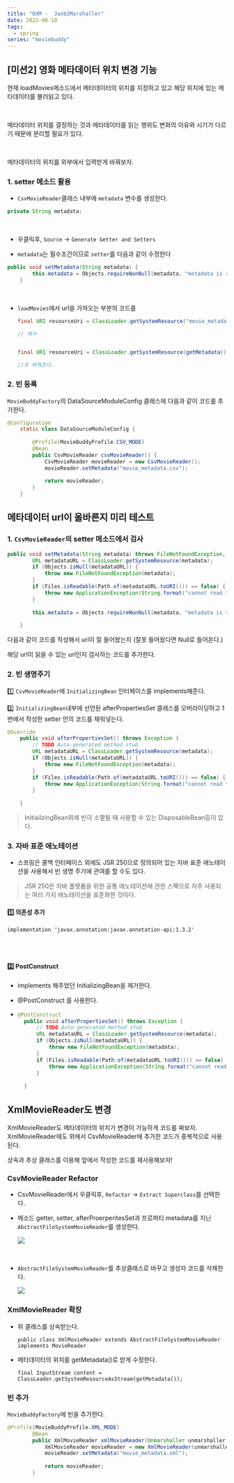 ```yaml
---
title: "OXM -  Jaxb2Marshaller"
date: 2022-08-10
tags:
  - spring
series: "moviebuddy"
---
```


## [미션2] 영화 메타데이터 위치 변경 기능

현재 loadMovies메소드에서 메타데이터의 위치를 지정하고 있고 해당 위치에 있는 메타데이터를 불러읽고 있다.

<br/>

메타데이터 위치를 결정하는 것과 메타데이터를 읽는 행위도 변화의 이유와 시기가 다르기 때문에 분리할 필요가 있다.

<br/>

메타데이터의 위치를 외부에서 입력받게 바꿔보자.



### 1. setter 메소드 활용

* `CsvMovieReader`클래스 내부에 `metadata` 변수를 생성한다.

```java
private String metadata;
```

<br/>

* 우클릭후, `Source` -> `Generate Getter and Setters`

* `metadata`는 필수조건이므로 `setter`를 다음과 같이 수정한다

```java
public void setMetadata(String metadata) {
		this.metadata = Objects.requireNonNull(metadata, "metadata is required value");
	}
```

<br/>

* `loadMovies`에서 url을 가져오는 부분의 코드를

  ```java
  final URI resourceUri = ClassLoader.getSystemResource("movie_metadata.csv").toURI();
  
  // 에서
  
  
  final URI resourceUri = ClassLoader.getSystemResource(getMetadata()).toURI();
  
  //로 바꿔준다.
  ```



### 2. 빈 등록

`MovieBuddyFactory`의 DataSourceModuleConfig 클래스에 다음과 같이 코드를 추가한다.

```java
@Configuration
	static class DataSourceModuleConfig {
		
		@Profile(MovieBuddyProfile.CSV_MODE)
		@Bean
		public CsvMovieReader csvMovieReader() {
			CsvMovieReader movieReader = new CsvMovieReader();
			movieReader.setMetadata("movie_metadata.csv");
			
			return movieReader;
		}
	}
```



## 메타데이터 url이 올바른지 미리 테스트

### 1. `CsvMovieReader`의 setter 메소드에서 검사

```java
public void setMetadata(String metadata) throws FileNotFoundException, URISyntaxException {
		URL metadataURL = ClassLoader.getSystemResource(metadata);
		if (Objects.isNull(metadataURL)) {
			throw new FileNotFoundException(metadata);
		}
		if (Files.isReadable(Path.of(metadataURL.toURI())) == false) {
			throw new ApplicationException(String.format("cannot read to metadata. [%s]", metadata));
		}
		
		this.metadata = Objects.requireNonNull(metadata, "metadata is required value");
		
	}
```

다음과 같이 코드를 작성해서 url이 잘 들어왔는지 (잘못 들어왔다면 Null로 들어온다.)<br/>

해당 url이 읽을 수 있는 url인지 검사하는 코드를 추가한다.





### 2. 빈 생명주기 

1️⃣  `CsvMovieReader`에 `InitializingBean` 인터페이스를 implements해준다.

2️⃣  `InitializingBean`내부에 선언된 afterPropertiesSet 클래스를 오버라이딩하고 1번에서 작성한 setter 안의 코드를 채워넣는다.

```java
@Override
	public void afterPropertiesSet() throws Exception {
		// TODO Auto-generated method stub
		URL metadataURL = ClassLoader.getSystemResource(metadata);
		if (Objects.isNull(metadataURL)) {
			throw new FileNotFoundException(metadata);
		}
		if (Files.isReadable(Path.of(metadataURL.toURI())) == false) {
			throw new ApplicationException(String.format("cannot read to metadata. [%s]", metadata));
		}
		
	}
```

> InitiailzingBean외에 빈이 소멸될 때 사용할 수 있는 DisposableBean등이 있다.



### 3. 자바 표준 애노테이션

* 스프링은 콜백 인터페이스 외에도 JSR 250으로 정의되어 있는 자바 표준 애노테이션을 사용해서 빈 생명 주기에 관여를 할 수도 있다.

> JSR 250은 자바 플랫폼을 위한 공통 애노테이션에 관한 스펙으로 자주 사용되는 여러 가지 애노테이션을 표준화한 것이다. 



#### 1️⃣ 의존성 추가

`implementation 'javax.annotation:javax.annotation-api:1.3.2'`

<br/><br/>

#### 2️⃣ PostConstruct

* implements 해주었던 InitializingBean을 제거한다.

* @PostConstruct 를 사용한다.

* ```java
  @PostConstruct
  	public void afterPropertiesSet() throws Exception {
  		// TODO Auto-generated method stub
  		URL metadataURL = ClassLoader.getSystemResource(metadata);
  		if (Objects.isNull(metadataURL)) {
  			throw new FileNotFoundException(metadata);
  		}
  		if (Files.isReadable(Path.of(metadataURL.toURI())) == false) {
  			throw new ApplicationException(String.format("cannot read to metadata. [%s]", metadata));
  		}
  		
  	}
  ```





## XmlMovieReader도 변경

XmlMovieReader도 메타데이터의 위치가 변경이 가능하게 코드를 짜보자. XmlMovieReader에도 위에서 CsvMovieReader에 추가한 코드가 중복적으로 사용된다. <br/>

상속과 추상 클래스를 이용해 앞에서 작성한 코드를 재사용해보자!



### CsvMovieReader Refactor

* CsvMovieReader에서 우클릭후, `Refactor` -> `Extract Superclass`를 선택한다.

* 메소드 getter, setter, afterProerperitesSet과 프로퍼티 metadata를 지닌`AbstractFileSystemMovieReader`를 생성한다.

  ![](superclass.png)

<br/>

* `AbstractFileSystemMovieReader`를 추상클래스로 바꾸고 생성자 코드를 삭제한다.

  ![](abstract.png)



### XmlMovieReader 확장

* 위 클래스를 상속받는다.

  `public class XmlMovieReader extends AbstractFileSystemMovieReader implements MovieReader`

* 메타데이터의 위치를 getMetadata()로 받게 수정한다.

  `final InputStream content = ClassLoader.getSystemResourceAsStream(getMetadata());`



### 빈 추가

`MovieBuddyFactory`에 빈을 추가한다.

```java
@Profile(MovieBuddyProfile.XML_MODE)
		@Bean
		public XmlMovieReader xmlMovieReader(Unmarshaller unmarshaller)  {
			XmlMovieReader movieReader = new XmlMovieReader(unmarshaller);
			movieReader.setMetadata("movie_metadata.xml");
			
			return movieReader;
		}
```

